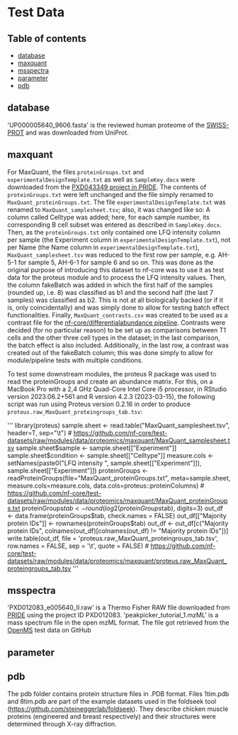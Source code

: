 # Test Data

## Table of contents

- [database](#database)
- [maxquant](#maxquant)
- [msspectra](#msspectra)
- [parameter](#parameter)
- [pdb](#pdb)

## database
'UP000005640_9606.fasta' is the reviewed human proteome of the [SWISS-PROT](https://www.ncbi.nlm.nih.gov/pmc/articles/PMC102476/) and was downloaded from UniProt.

## maxquant

For MaxQuant, the files `proteinGroups.txt` and `experimentalDesignTemplate.txt` as well as `SampleKey.docx` were downloaded from the [PXD043349 project in PRIDE](https://www.ebi.ac.uk/pride/archive/projects/PXD043349).
The contents of `proteinGroups.txt` were left unchanged and the file simply renamed to `MaxQuant_proteinGroups.txt`. The file `experimentalDesignTemplate.txt` was renamed to `MaxQuant_samplesheet.tsv`; also, it was changed like so: A column called Celltype was added; here, for each sample number, its corresponding B cell subset was entered as described in `SampleKey.docx`. Then, as the `proteinGroups.txt` only contained one LFQ intensity column per sample (the Experiment column in `experimentalDesignTemplate.txt`), not per Name (the Name column in `experimentalDesignTemplate.txt`), `MaxQuant_samplesheet.tsv` was reduced to the first row per sample, e.g. AH-5-1 for sample 5, AH-6-1 for sample 6 and so on. This was done as the original purpose of introducing this dataset to nf-core was to use it as test data for the proteus module and to process the LFQ intensity values. Then, the column fakeBatch was added in which the first half of the samples (rounded up, i.e. 8) was classified as b1 and the second half (the last 7 samples) was classified as b2. This is not at all biologically backed (or if it is, only coincidentally) and was simply done to allow for testing batch effect functionalities.
Finally, `MaxQuant_contrasts.csv` was created to be used as a contrast file for the [nf-core/differentialabundance pipeline](https://github.com/nf-core/differentialabundance). Contrasts were decided (for no particular reason) to be set up as comparisons between T1 cells and the other three cell types in the dataset; in the last comparison, the batch effect is also included. Additionally, in the last row, a contrast was created out of the fakeBatch column; this was done simply to allow for module/pipeline tests with multiple conditions.

To test some downstream modules, the proteus R package was used to read the proteinGroups and create an abundance matrix. For this, on a MacBook Pro with a 2,4 GHz Quad-Core Intel Core i5 processor, in RStudio version 2023.06.2+561 and R version 4.2.3 (2023-03-15), the following script was run using Proteus version 0.2.16 in order to produce `proteus.raw_MaxQuant_proteingroups_tab.tsv`:

'''
library(proteus)
sample.sheet <- read.table("MaxQuant_samplesheet.tsv", header=T, sep="\t") # https://github.com/nf-core/test-datasets/raw/modules/data/proteomics/maxquant/MaxQuant_samplesheet.tsv
sample.sheet$sample <- sample.sheet[["Experiment"]]
sample.sheet$condition <- sample.sheet[["Celltype"]]
measure.cols <- setNames(paste0("LFQ intensity ", sample.sheet[["Experiment"]]), sample.sheet[["Experiment"]])
proteinGroups <- readProteinGroups(file="MaxQuant_proteinGroups.txt", meta=sample.sheet, measure.cols=measure.cols, data.cols=proteus::proteinColumns) # https://github.com/nf-core/test-datasets/raw/modules/data/proteomics/maxquant/MaxQuant_proteinGroups.txt
proteinGroups$tab <- round(log2(proteinGroups$tab), digits=3)
out_df <- data.frame(proteinGroups$tab, check.names = FALSE)
out_df[["Majority protein IDs"]] <- rownames(proteinGroups$tab)
out_df <- out_df[c("Majority protein IDs", colnames(out_df)[colnames(out_df) != "Majority protein IDs"])]
write.table(out_df, file = 'proteus.raw_MaxQuant_proteingroups_tab.tsv', row.names = FALSE, sep = '\t', quote = FALSE) # https://github.com/nf-core/test-datasets/raw/modules/data/proteomics/maxquant/proteus.raw_MaxQuant_proteingroups_tab.tsv
'''

## msspectra
'PXD012083_e005640_II.raw' is a Thermo Fisher RAW file downloaded from [PRIDE](https://www.ebi.ac.uk/pride/) using the project ID PXD012083.
'peakpicker_tutorial_1.mzML' is a mass spectrum file in the open mzML format. The file got retrieved from the [OpenMS](https://github.com/OpenMS/OpenMS) test data on GitHub

## parameter

## pdb

The pdb folder contains protein structure files in .PDB format. Files 1tim.pdb and 8tim.pdb are part of the example datasets used in the foldseek tool (https://github.com/steineggerlab/foldseek).
They describe chicken muscle proteins (engineered and breast respectively) and their structures were determined through X-ray diffraction.
